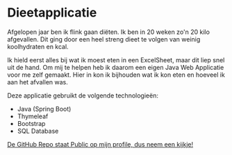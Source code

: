 # Dieetapplicatie
Afgelopen jaar ben ik flink gaan diëten. Ik ben in 20 weken zo'n 20 kilo afgevallen. Dit ging door een heel streng dieet te volgen van weinig koolhydraten en kcal. 

Ik hield eerst alles bij wat ik moest eten in een ExcelSheet, maar dit liep snel uit de hand. Om mij te helpen heb ik daarom een eigen Java Web Applicatie voor me zelf gemaakt. Hier in kon ik bijhouden wat ik kon eten en hoeveel ik aan het afvallen was. 

Deze applicatie gebruikt de volgende technologieën:
 - Java (Spring Boot)
 - Thymeleaf
 - Bootstrap
 - SQL Database

[De GitHub Repo staat Public op mijn profile, dus neem een kijkje!](https://github.com/michieljmmaas/Keto-Michiel )


